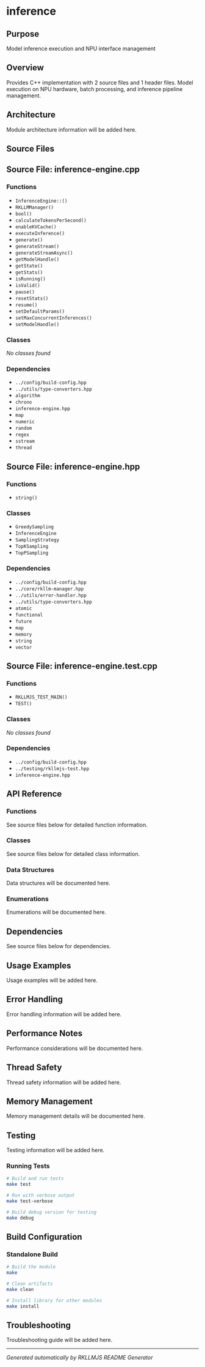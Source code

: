 # inference

## Purpose
Model inference execution and NPU interface management

## Overview
Provides C++ implementation with 2 source files and 1 header files. Model execution on NPU hardware, batch processing, and inference pipeline management.

## Architecture
Module architecture information will be added here.

## Source Files
## Source File: inference-engine.cpp

### Functions
- `InferenceEngine::()`
- `RKLLMManager()`
- `bool()`
- `calculateTokensPerSecond()`
- `enableKVCache()`
- `executeInference()`
- `generate()`
- `generateStream()`
- `generateStreamAsync()`
- `getModelHandle()`
- `getState()`
- `getStats()`
- `isRunning()`
- `isValid()`
- `pause()`
- `resetStats()`
- `resume()`
- `setDefaultParams()`
- `setMaxConcurrentInferences()`
- `setModelHandle()`

### Classes
*No classes found*

### Dependencies
- `../config/build-config.hpp`
- `../utils/type-converters.hpp`
- `algorithm`
- `chrono`
- `inference-engine.hpp`
- `map`
- `numeric`
- `random`
- `regex`
- `sstream`
- `thread`

## Source File: inference-engine.hpp

### Functions
- `string()`

### Classes
- `GreedySampling`
- `InferenceEngine`
- `SamplingStrategy`
- `TopKSampling`
- `TopPSampling`

### Dependencies
- `../config/build-config.hpp`
- `../core/rkllm-manager.hpp`
- `../utils/error-handler.hpp`
- `../utils/type-converters.hpp`
- `atomic`
- `functional`
- `future`
- `map`
- `memory`
- `string`
- `vector`

## Source File: inference-engine.test.cpp

### Functions
- `RKLLMJS_TEST_MAIN()`
- `TEST()`

### Classes
*No classes found*

### Dependencies
- `../config/build-config.hpp`
- `../testing/rkllmjs-test.hpp`
- `inference-engine.hpp`


## API Reference

### Functions
See source files below for detailed function information.

### Classes
See source files below for detailed class information.

### Data Structures
Data structures will be documented here.

### Enumerations
Enumerations will be documented here.

## Dependencies
See source files below for dependencies.

## Usage Examples
Usage examples will be added here.

## Error Handling
Error handling information will be added here.

## Performance Notes
Performance considerations will be documented here.

## Thread Safety
Thread safety information will be added here.

## Memory Management
Memory management details will be documented here.

## Testing
Testing information will be added here.

### Running Tests
```bash
# Build and run tests
make test

# Run with verbose output
make test-verbose

# Build debug version for testing
make debug
```

## Build Configuration

### Standalone Build
```bash
# Build the module
make

# Clean artifacts
make clean

# Install library for other modules
make install
```

## Troubleshooting
Troubleshooting guide will be added here.

---
*Generated automatically by RKLLMJS README Generator*
